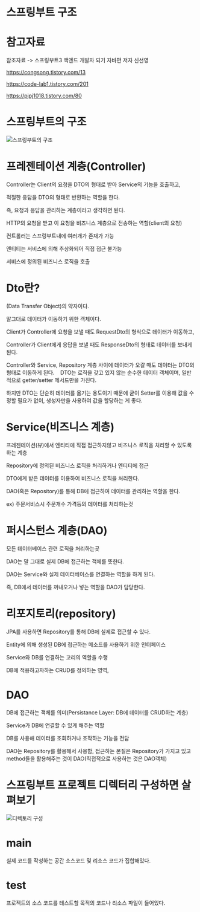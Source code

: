 스프링부트 구조
=====

참고자료
===

참조자료 -> 스프링부트3 백엔드 개발자 되기 자바편 저자 신선영

https://congsong.tistory.com/13

https://code-lab1.tistory.com/201

https://pjpj1018.tistory.com/80


스프링부트의 구조
====

![스프링부트의 구조](https://github.com/kmh0128/SpringBoot/assets/100178951/f84f789a-db12-4a4e-9270-bc8be1de0ab3)


프레젠테이션 계층(Controller)
===

Controller는 Client의 요청을 DTO의 형태로 받아 Service의 기능을 호출하고, 

적절한 응답을 DTO의 형태로 반환하는 역할을 한다.

즉, 요청과 응답을 관리하는 계층이라고 생각하면 된다. 


HTTP의 요청을 받고 이 요청을 비즈니스 계층으로 전송하는 역할(client의 요청)

컨트롤러는 스프링부트내에 여러개가 존재가 가능

엔티티는 서비스에 의해 추상화되어 직접 접근 불가능

서비스에 정의된 비즈니스 로직을 호출

Dto란?
===

(Data Transfer Object)의 약자이다.

말그대로 데이터가 이동하기 위한 객체이다.

Client가 Controller에 요청을 보낼 때도 RequestDto의 형식으로 데이터가 이동하고, 

Controller가 Client에게 응답을 보낼 때도 ResponseDto의 형태로 데이터를 보내게 된다.

Controller와 Service, Repository 계층 사이에 데이터가 오갈 때도 데이터는 DTO의 형태로 이동하게 된다. 
 
DTO는 로직을 갖고 있지 않는 순수한 데이터 객체이며, 일반적으로 getter/setter 메서드만을 가진다. 

하지만 DTO는 단순히 데이터를 옮기는 용도이기 때문에 굳이 Setter를 이용해 값을 수정할 필요가 없이, 생성자만을 사용하여 값을 할당하는 게 좋다. 


Service(비즈니스 계층)
===

프레젠테이션(뷰)에서 엔티티에 직접 접근하지않고 비즈니스 로직을 처리할 수 있도록하는 계층

Repository에 정의된 비즈니스 로직을 처리하거나 엔티티에 접근

DTO에게 받은 데이터를 이용하여 비즈니스 로직을 처리한다.

DAO(혹은 Repository)를 통해 DB에 접근하여 데이터를 관리하는 역할을 한다. 

ex) 주문서비스시 주문개수 가격등의 데이터를 처리하는것


퍼시스턴스 계층(DAO)
====

모든 데이터베이스 관련 로직을 처리하는곳

DAO는 말 그대로 실제 DB에 접근하는 객체를 뜻한다. 

DAO는 Service와 실제 데이터베이스를 연결하는 역할을 하게 된다.

즉, DB에서 데이터를 꺼내오거나 넣는 역할을 DAO가 담당한다.
 

리포지토리(repository) 
====

JPA를 사용하면 Repository를 통해 DB에 실제로 접근할 수 있다. 

Entity에 의해 생성된 DB에 접근하는 메소드를 사용하기 위한 인터페이스

Service와 DB를 연결하는 고리의 역할을 수행

DB에 적용하고자하는 CRUD를 정의하는 영역,

DAO
====

DB에 접근하는 객체를 의미(Persistance Layer: DB에 데이터를 CRUD하는 계층)

Service가 DB에 연결할 수 있게 해주는 역할

DB를 사용해 데이터를 조회하거나 조작하는 기능을 전담

DAO는 Repository를 활용해서 사용함, 접근하는 본질은 Repository가 가지고 있고 method들을 활용해주는 것이 DAO(직접적으로 사용하는 것은 DAO객체)


스프링부트 프로젝트 디렉터리 구성하면 살펴보기
===

![디렉토리 구성](https://github.com/kmh0128/SpringBoot/assets/100178951/2ccd8839-798e-486f-97ec-00061e7ec071)

main
===

실제 코드를 작성하는 공간 소스코드 및 리소스 코드가 집합해있다.

test
===

프로젝트의 소스 코드를 테스트할 목적의 코드나 리소스 파일이 들어있다.


















